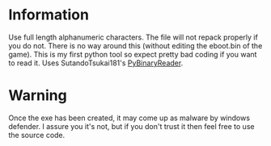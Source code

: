 # Information
Use full length alphanumeric characters.  The file will not repack properly if you do not.  There is no way around this (without editing the eboot.bin of the game).
This is my first python tool so expect pretty bad coding if you want to read it.
Uses SutandoTsukai181's [PyBinaryReader](https://github.com/SutandoTsukai181/PyBinaryReader).

# Warning
Once the exe has been created, it may come up as malware by windows defender. I assure you it's not, but if you don't trust it then feel free to use the source code.
